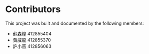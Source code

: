 # Contributors

This project was built and documented by the following members:

- 蘇森煌 412855404
- 黃威龍 412855370
- 許小燕 412856063 